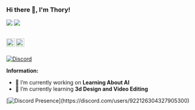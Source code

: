 ### Hi there 👋, I'm Thory!
![](https://visitor-badge.laobi.icu/badge?page_id=thoryy.thoryy&style=for-the-badge)
 </a><a href="https://www.github.com/thoryy" target="_blank" rel="noreferrer"><img
src="https://img.shields.io/github/followers/thoryy?logo=github&style=for-the-badge&color=0891b2&labelColor=1c1917" /></a>


<br/>
<a href="https://discord.com/users/922126304327905300" target="_blank" >
    <img align ="left" alt="Thory's Discord" width="22px" src ="https://cdn.jsdelivr.net/npm/simple-icons@v3/icons/discord.svg" />
  </a>
  <a href="https://github.com/thoryy" target="_blank">
    <img align ="left" alt="Thory's Github " width="22px" src ="https://cdn.jsdelivr.net/npm/simple-icons@v3/icons/github.svg" />
  </a>

![]()

<br/>

<!-- ![https://discord.c99.nl/widget/theme-3/922126304327905300.png) -->
<a href="https://discord.com/users/922126304327905300">
<img src="https://discord.c99.nl/widget/theme-3/922126304327905300.png" alt="Discord"/>
</a>

 **Information:**

- 🔭 I’m currently working on  **Learning About AI**
- 🌱 I’m currently learning  **3d Design and Video Editing**



[![Discord Presence](https://lanyard-profile-readme.vercel.app/api/922126304327905300?theme=light&bg=97eee2&animated=true&hideDiscrim=true&borderRadius=30px&idleMessage=Probably%20doing%20something%20else...)](https://discord.com/users/922126304327905300)

